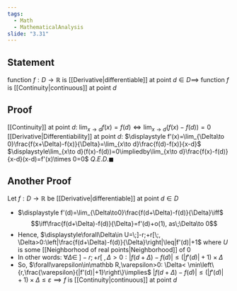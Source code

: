 ```yaml
---
tags:
  - Math
  - MathematicalAnalysis
slide: "3.31"
---
```

## Statement 
function $f: D\to\mathbb R$ is [[Derivative|differentiable]] at point $d\in D\implies$ function $f$ is [[Continuity|continuous]] at point $d$ 
## Proof
[[Continuity]] at point $d$:
$\displaystyle\lim_{x\to d}f(x)=f(d)\iff\lim_{x\to d}(f(x)-f(d))=0$
[[Derivative|Differentiability]] at point $d$:
$\displaystyle f'(x)=\lim_{\Delta\to 0}\frac{f(x+\Delta)-f(x)}{\Delta}=\lim_{x\to d}\frac{f(d)-f(x)}{x-d}$
$\displaystyle\lim_{x\to d}(f(x)-f(d))=0\impliedby\lim_{x\to d}\frac{f(x)-f(d)}{x-d}(x-d)=f'(x)\times 0=0$
$Q.E.D.\blacksquare$
## Another Proof 
Let $f:D\to\mathbb R$ be [[Derivative|differentiable]] at point $d\in D$
- $\displaystyle f'(d)=\lim_{\Delta\to0}\frac{f(d+\Delta)-f(d)}{\Delta}\iff$$$\iff\frac{f(d+\Delta)-f(d)}{\Delta}=f'(d)+o(1), as\;\Delta\to 0$$ 
- Hence, $\displaystyle\forall\Delta\in U=\;]-r;+r[\;, \Delta>0:\left|\frac{f(d+\Delta)-f(d)}{\Delta}\right|\leq|f'(d)|+1$ where $U$ is some [[Neighborhood of real points|Neighborhood]] of $0$ 
- In other words: $\forall\Delta\in\;]-r;+r[\;, \Delta>0:|f(d+\Delta)-f(d)|\leq(|f'(d)|+1)\times\Delta$ 
- So, $\forall\varepsilon\in\mathbb R,\varepsilon>0: \Delta< \min\left\{r,\frac{\varepsilon}{|f'(d)|+1}\right\}\implies$ $|f(d+\Delta)-f(d)|\leq(|f'(d)|+1)\times\Delta\leq\varepsilon\implies f$ is [[Continuity|continuous]] at point $d$ 
